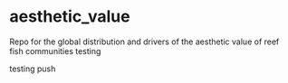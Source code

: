 # aesthetic_value
Repo for the global distribution and drivers of the aesthetic value of reef fish communities
testing

testing push